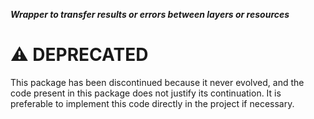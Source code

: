 ***Wrapper to transfer results or errors between layers or resources***


# :warning: DEPRECATED

This package has been discontinued because it never evolved, and the code present in this package does not justify its continuation. It is preferable to implement this code directly in the project if necessary.
